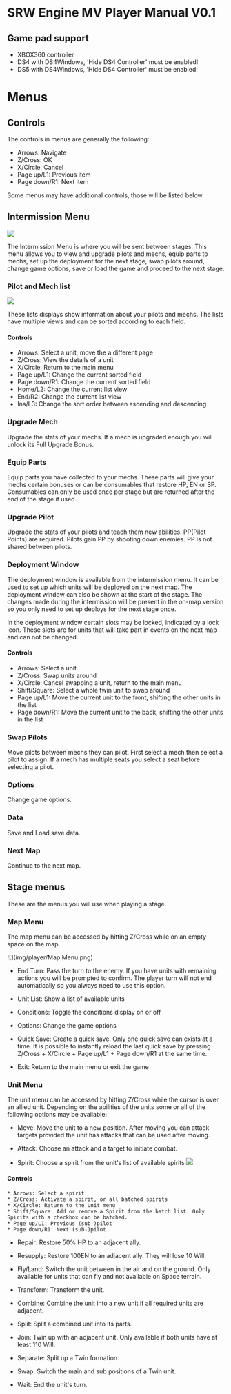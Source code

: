 # SRW Engine MV Player Manual V0.1

## Game pad support
* XBOX360 controller 
* DS4 with DS4Windows, 'Hide DS4 Controller' must be enabled! 
* DS5 with DS4Windows, 'Hide DS4 Controller' must be enabled!


# Menus
## Controls

The controls in menus are generally the following:

* Arrows: Navigate
* Z/Cross: OK
* X/Circle: Cancel
* Page up/L1: Previous item
* Page down/R1: Next item

Some menus may have additional controls, those will be listed below.

## Intermission Menu

![](img/player/Intermission.PNG)

The Intermission Menu is where you will be sent between stages. This menu allows you to view and upgrade pilots and mechs, equip parts to mechs, set up the deployment for the next stage, swap pilots around, change game options, save or load the game and proceed to the next stage.

### Pilot and Mech list

![](img/player/Lists.PNG)

These lists displays show information about your pilots and mechs. The lists have multiple views and can be sorted according to each field.

#### Controls

* Arrows: Select a unit, move the a different page
* Z/Cross: View the details of a unit
* X/Circle: Return to the main menu
* Page up/L1: Change the current sorted field
* Page down/R1: Change the current sorted field
* Home/L2: Change the current list view
* End/R2: Change the current list view
* Ins/L3: Change the sort order between ascending and descending

### Upgrade Mech

Upgrade the stats of your mechs. If a mech is upgraded enough you will unlock its Full Upgrade Bonus.

### Equip Parts

Equip parts you have collected to your mechs. These parts will give your mechs certain bonuses or can be consumables that restore HP, EN or SP. Consumables can only be used once per stage but are returned after the end of the stage if used.

### Upgrade Pilot

Upgrade the stats of your pilots and teach them new abilities. PP(Pilot Points) are required. Pilots gain PP by shooting down enemies. PP is not shared between pilots.

### Deployment Window

The deployment window is available from the intermission menu. It can be used to set up which units will be deployed on the next map. The deployment window can also be shown at the start of the stage. The changes made during the intermission will be present in the on-map version so you only need to set up deploys for the next stage once.

In the deployment window certain slots may be locked, indicated by a lock icon. These slots are for units that will take part in events on the next map and can not be changed.

#### Controls

* Arrows: Select a unit
* Z/Cross: Swap units around
* X/Circle: Cancel swapping a unit, return to the main menu
* Shift/Square: Select a whole twin unit to swap around
* Page up/L1: Move the current unit to the front, shifting the other units in the list
* Page down/R1: Move the current unit to the back, shifting the other units in the list

### Swap Pilots

Move pilots between mechs they can pilot. First select a mech then select a pilot to assign. If a mech has multiple seats you select a seat before selecting a pilot.

### Options

Change game options.

### Data

Save and Load save data.

### Next Map

Continue to the next map.

## Stage menus

These are the menus you will use when playing a stage.

### Map Menu
The map menu can be accessed by hitting Z/Cross while on an empty space on the map.

![](img/player/Map Menu.png)

* End Turn: Pass the turn to the enemy. If you have units with remaining actions you will be prompted to confirm. The player turn will not end automatically so you always need to use this option.

* Unit List: Show a list of available units

* Conditions: Toggle the conditions display on or off

* Options: Change the game options

* Quick Save: Create a quick save. Only one quick save can exists at a time. It is possible to instantly reload the last quick save by pressing Z/Cross + X/Circle + Page up/L1 + Page down/R1 at the same time.

* Exit: Return to the main menu or exit the game

### Unit Menu
The unit menu can be accessed by hitting Z/Cross while the cursor is over an allied unit.
Depending on the abilities of the units some or all of the following options may be available:

* Move: Move the unit to a new position. After moving you can attack targets provided the unit has attacks that can be used after moving.

* Attack: Choose an attack and a target to initiate combat.

* Spirit: Choose a spirit from the unit's list of available spirits
	![](img/player/Spirits.png)
#### Controls

	* Arrows: Select a spirit
	* Z/Cross: Activate a spirit, or all batched spirits
	* X/Circle: Return to the Unit menu
	* Shift/Square: Add or remove a Spirit from the batch list. Only Spirits with a checkbox can be batched.
	* Page up/L1: Previous (sub-)pilot
	* Page down/R1: Next (sub-)pilot
* Repair: Restore 50% HP to an adjacent ally.

* Resupply: Restore 100EN to an adjacent ally. They will lose 10 Will.

* Fly/Land: Switch the unit between in the air and on the ground. Only available for units that can fly and not available on Space terrain. 

* Transform: Transform the unit.

* Combine: Combine the unit into a new unit if all required units are adjacent.

* Split: Split a combined unit into its parts.

* Join: Twin up with an adjacent unit. Only available if both units have at least 110 Will.

* Separate: Split up a Twin formation.

* Swap: Switch the main and sub positions of a Twin unit.

* Wait: End the unit's turn.

